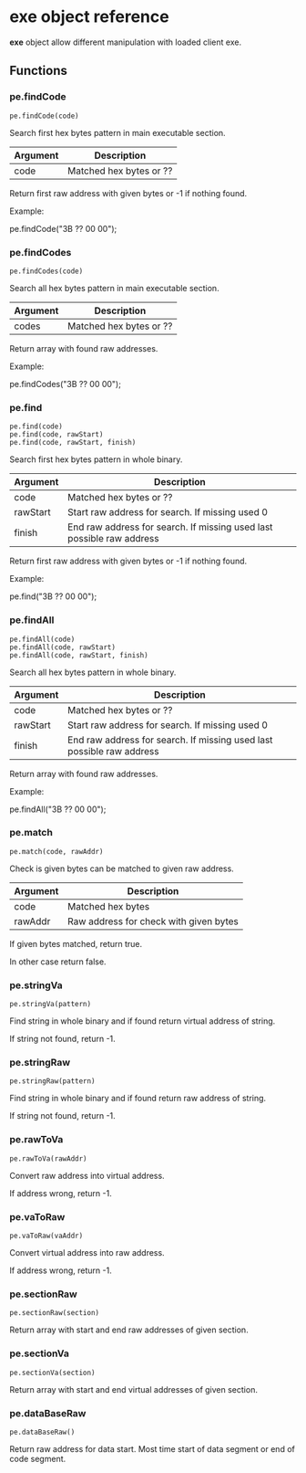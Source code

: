 # **exe** object reference

**exe** object allow different manipulation with loaded client exe.

## Functions

### pe.findCode

```
pe.findCode(code)
```

Search first hex bytes pattern in main executable section.

| Argument | Description |
| -------- | ----------- |
| code     | Matched hex bytes or ?? |

Return first raw address with given bytes or -1 if nothing found.

Example:

pe.findCode("3B ?? 00 00");

### pe.findCodes

```
pe.findCodes(code)
```

Search all hex bytes pattern in main executable section.

| Argument | Description |
| -------- | ----------- |
| codes    | Matched hex bytes or ?? |

Return array with found raw addresses.

Example:

pe.findCodes("3B ?? 00 00");

### pe.find

```
pe.find(code)
pe.find(code, rawStart)
pe.find(code, rawStart, finish)
```

Search first hex bytes pattern in whole binary.

| Argument | Description |
| -------- | ----------- |
| code     | Matched hex bytes or ?? |
| rawStart | Start raw address for search. If missing used 0 |
| finish   | End raw address for search. If missing used last possible raw address |

Return first raw address with given bytes or -1 if nothing found.

Example:

pe.find("3B ?? 00 00");

### pe.findAll

```
pe.findAll(code)
pe.findAll(code, rawStart)
pe.findAll(code, rawStart, finish)
```

Search all hex bytes pattern in whole binary.

| Argument | Description |
| -------- | ----------- |
| code     | Matched hex bytes or ?? |
| rawStart | Start raw address for search. If missing used 0 |
| finish   | End raw address for search. If missing used last possible raw address |

Return array with found raw addresses.

Example:

pe.findAll("3B ?? 00 00");

### pe.match

``pe.match(code, rawAddr)``

Check is given bytes can be matched to given raw address.

| Argument | Description |
| -------- | ----------- |
| code     | Matched hex bytes |
| rawAddr  | Raw address for check with given bytes |

If given bytes matched, return true.

In other case return false.

### pe.stringVa

```
pe.stringVa(pattern)
```

Find string in whole binary and if found return virtual address of string.

If string not found, return -1.

### pe.stringRaw

```
pe.stringRaw(pattern)
```

Find string in whole binary and if found return raw address of string.

If string not found, return -1.

### pe.rawToVa

``pe.rawToVa(rawAddr)``

Convert raw address into virtual address.

If address wrong, return -1.

### pe.vaToRaw

``pe.vaToRaw(vaAddr)``

Convert virtual address into raw address.

If address wrong, return -1.

### pe.sectionRaw

``pe.sectionRaw(section)``

Return array with start and end raw addresses of given section.

### pe.sectionVa

``pe.sectionVa(section)``

Return array with start and end virtual addresses of given section.

### pe.dataBaseRaw

``pe.dataBaseRaw()``

Return raw address for data start. Most time start of data segment or end of code segment.
